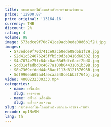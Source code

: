 ```yaml
---
title: กระถางดอกไม้โลหะสำหรับตกแต่งสวนจักรยาน
price: '12900.87'
price_original: '13164.16'
currency: THB
discount: 2%
rating: 4
volume: 98
image: S73edce9f70d741ce9acb0ede08d6b1f2H.jpg
images:
  - S73edce9f70d741ce9acb0ede08d6b1f2H.jpg
  - S2d41c524076245ffb5c0d3e3416d6830Z.jpg
  - S4a7074e75fc84dc0ae63d5dfc0acf2bdG.jpg
  - Scd31efedbd3c4677a100b044310b1b39B.jpg
  - S8b7369cfddd44e58aef113d812f37693B.jpg
  - Sdf996ea605ad4aecaa548ce1bb3f764bj.jpg
video: 4000232330333.mp4
categories:
  - name: เครื่องมือ
    slug: เคร-องม
  - name: อะไหล่ เครื่องมือ
    slug: อะไหล-เคร-องม
slug: กระถางดอกไม-โลหะสำหร-บตกแต-งสวนจ-กรยาน
encode: op1Nm9M
lang: th
---
```

  